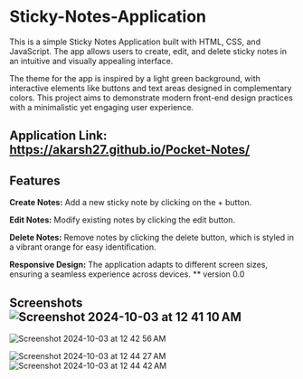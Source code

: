 # Sticky-Notes-Application
This is a simple Sticky Notes Application built with HTML, CSS, and JavaScript. The app allows users to create, edit, and delete sticky notes in an intuitive and visually appealing interface.

The theme for the app is inspired by a light green background, with interactive elements like buttons and text areas designed in complementary colors. This project aims to demonstrate modern front-end design practices with a minimalistic yet engaging user experience.

## Application Link: https://akarsh27.github.io/Pocket-Notes/

## Features

**Create Notes:** Add a new sticky note by clicking on the + button.

**Edit Notes:** Modify existing notes by clicking the edit button.

**Delete Notes:** Remove notes by clicking the delete button, which is styled in a vibrant orange for easy identification.

**Responsive Design:** The application adapts to different screen sizes, ensuring a seamless experience across devices.
** version 0.0
## Screenshots![Screenshot 2024-10-03 at 12 41 10 AM](https://github.com/user-attachments/assets/f98512cd-ebd9-4333-8c7d-46b48947bbe7)
![Screenshot 2024-10-03 at 12 42 56 AM](https://github.com/user-attachments/assets/bc9ccc4e-a7b3-41cd-b2f5-355941dc36dd)

![Screenshot 2024-10-03 at 12 44 27 AM](https://github.com/user-attachments/assets/745005a1-d238-474b-afe4-58590d7eeab6)
![Screenshot 2024-10-03 at 12 44 42 AM](https://github.com/user-attachments/assets/a56a0e8b-0c3c-4f66-b0de-ac6f6519bdc9)

